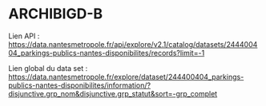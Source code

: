 # ARCHIBIGD-B

Lien API : https://data.nantesmetropole.fr/api/explore/v2.1/catalog/datasets/244400404_parkings-publics-nantes-disponibilites/records?limit=-1

Lien global du data set : https://data.nantesmetropole.fr/explore/dataset/244400404_parkings-publics-nantes-disponibilites/information/?disjunctive.grp_nom&disjunctive.grp_statut&sort=-grp_complet

